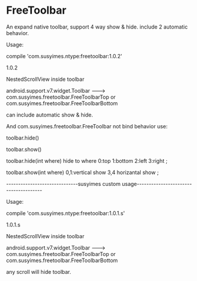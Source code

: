 # FreeToolbar
An expand native toolbar, support 4 way show &amp; hide. include 2 automatic behavior.


Usage:

compile 'com.susyimes.ntype:freetoolbar:1.0.2'


1.0.2

NestedScrollView inside toolbar

android.support.v7.widget.Toolbar  --->  com.susyimes.freetoolbar.FreeToolbarTop  or com.susyimes.freetoolbar.FreeToolbarBottom

can include automatic show & hide.



And com.susyimes.freetoolbar.FreeToolbar not bind behavior use:

toolbar.hide()

toolbar.show()


toolbar.hide(int where)  hide to where  0:top 1:bottom 2:left 3:right  ;


toolbar.show(int where)  0,1:vertical show  3,4 horizantal show ;




------------------------------susyimes custom usage--------------------------------------

Usage:

compile 'com.susyimes.ntype:freetoolbar:1.0.1.s'


1.0.1.s

NestedScrollView inside toolbar

android.support.v7.widget.Toolbar  --->  com.susyimes.freetoolbar.FreeToolbarTop  or com.susyimes.freetoolbar.FreeToolbarBottom

any scroll will hide toolbar. 


